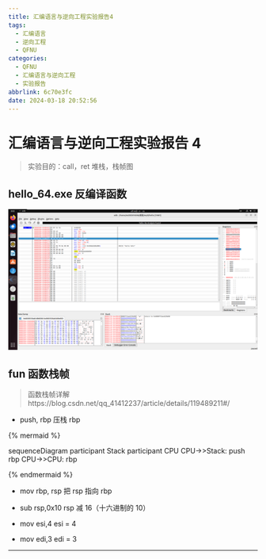 ```yaml
---
title: 汇编语言与逆向工程实验报告4
tags:
  - 汇编语言
  - 逆向工程
  - QFNU
categories:
  - QFNU
  - 汇编语言与逆向工程
  - 实验报告
abbrlink: 6c70e3fc
date: 2024-03-18 20:52:56
---
```


# 汇编语言与逆向工程实验报告 4

> 实验目的：call，ret 堆栈，栈帧图

## hello_64.exe 反编译函数

![](../img/Reverse-project/4/PixPin_2024-03-18_21-05-42.png)

## fun 函数栈帧

> 函数栈帧详解https://blog.csdn.net/qq_41412237/article/details/119489211#/

- push, rbp 压栈 rbp

{% mermaid %}

sequenceDiagram
participant Stack
participant CPU
CPU->>Stack: push rbp
CPU->>CPU: rbp

{% endmermaid %}

- mov rbp, rsp 把 rsp 指向 rbp

- sub rsp,0x10 rsp 减 16（十六进制的 10）

- mov esi,4 esi = 4

- mov edi,3 edi = 3

---
